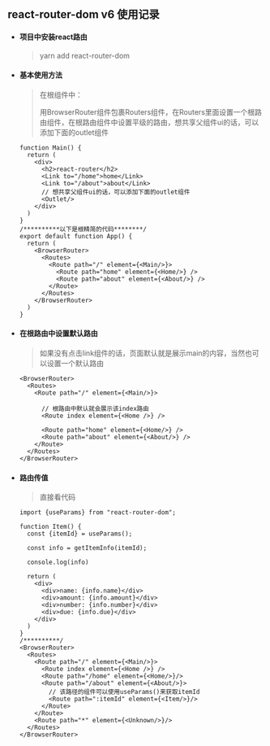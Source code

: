 ## react-router-dom  v6  使用记录

- #### 项目中安装react路由

  > yarn add react-router-dom

- #### 基本使用方法

  > 在根组件中：
  >
  > 用BrowserRouter组件包裹Routers组件，在Routers里面设置一个根路由组件，在根路由组件中设置平级的路由，想共享父组件ui的话，可以添加下面的outlet组件

  ```react
  function Main() {
    return (
      <div>
        <h2>react-router</h2>
        <Link to="/home">home</Link>
        <Link to="/about">about</Link>
        // 想共享父组件ui的话，可以添加下面的outlet组件
        <Outlet/>
      </div>
    )
  }
  /**********以下是根精简的代码********/
  export default function App() {
    return (
      <BrowserRouter>
        <Routes>
          <Route path="/" element={<Main/>}>
            <Route path="home" element={<Home/>} />
            <Route path="about" element={<About/>} />
          </Route>
        </Routes>
      </BrowserRouter>
    )
  }
  ```

- #### 在根路由中设置默认路由

  > 如果没有点击link组件的话，页面默认就是展示main的内容，当然也可以设置一个默认路由

  ```react
  <BrowserRouter>
    <Routes>
      <Route path="/" element={<Main/>}>
          
        // 根路由中默认就会展示该index路由
        <Route index element={<Home />} />
          
        <Route path="home" element={<Home/>} />
        <Route path="about" element={<About/>} />
      </Route>
    </Routes>
  </BrowserRouter>
  ```

- #### 路由传值

  > 直接看代码

  ```react
  import {useParams} from "react-router-dom";
  
  function Item() {
    const {itemId} = useParams();
  
    const info = getItemInfo(itemId);
  
    console.log(info)
  
    return (
      <div>
        <div>name: {info.name}</div>
        <div>amount: {info.amount}</div>
        <div>number: {info.number}</div>
        <div>due: {info.due}</div>
      </div>
    )
  }
  /**********/
  <BrowserRouter>
    <Routes>
      <Route path="/" element={<Main/>}>
        <Route index element={<Home />} />
        <Route path="/home" element={<Home/>}/>
        <Route path="/about" element={<About/>}>
          // 该路径的组件可以使用useParams()来获取itemId
          <Route path=":itemId" element={<Item/>}/>
        </Route>
      </Route>
      <Route path="*" element={<Unknown/>}/>
    </Routes>
  </BrowserRouter>
  ```

  

